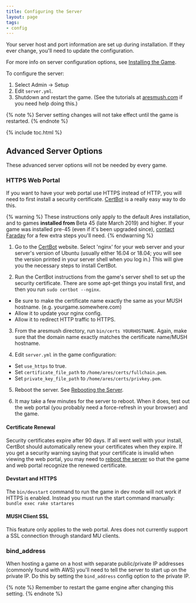 ```yaml
---
title: Configuring the Server
layout: page
tags:
- config
---
```


Your server host and port information are set up during installation.  If they ever change, you'll need to update the configuration.

For more info on server configuration options, see [Installing the Game](/tutorials/install/install-game.html).

To configure the server:

1. Select Admin -> Setup
2. Edit `server.yml`.
4. Shutdown and restart the game. (See the tutorials at [aresmush.com](http://www.aresmush.com) if you need help doing this.)

{% note %} 
Server setting changes will not take effect until the game is restarted.
{% endnote %}

{% include toc.html %}

## Advanced Server Options

These advanced server options will not be needed by every game.

### HTTPS Web Portal

If you want to have your web portal use HTTPS instead of HTTP, you will need to first install a security certificate.  [CertBot](https://certbot.eff.org/) is a really easy way to do this.  

{% warning %} 
These instructions only apply to the default Ares installation, and to games **installed from** Beta 45 (late March 2019) and higher.  If your game was installed pre-45 (even if it's been upgraded since), [contact Faraday](/feedback.html) for a few extra steps you'll need.
{% endwarning %}

1. Go to the [CertBot](https://certbot.eff.org/) website.  Select 'nginx' for your web server and your server's version of Ubuntu (usually either 16.04 or 18.04; you will see the version printed in your server shell when you log in.)  This will give you the necessary steps to install CertBot.

2. Run the CertBot instructions from the game's server shell to set up the security certificate.  There are some apt-get things you install first, and then you run `sudo certbot --nginx`.
  - Be sure to make the certificate name exactly the same as your MUSH hostname.  (e.g. yourgame.somewhere.com)
  - Allow it to update your nginx config.
  - Allow it to redirect HTTP traffic to HTTPS.

3. From the aresmush directory, run `bin/certs YOURHOSTNAME`.  Again, make sure that the domain name exactly matches the certificate name/MUSH hostname.

4. Edit `server.yml` in the game configuration:
  - Set `use_https` to true.
  - Set `certificate_file_path` to `/home/ares/certs/fullchain.pem`.
  - Set `private_key_file_path` to `/home/ares/certs/privkey.pem`.

5. Reboot the server.  See [Rebooting the Server](/tutorials/manage/reboot.html).

6. It may take a few minutes for the server to reboot.  When it does, test out the web portal (you probably need a force-refresh in your browser) and the game.

#### Certificate Renewal

Security certificates expire after 90 days.  If all went well with your install, CertBot should automatically renew your certificates when they expire.  If you get a security warning saying that your certificate is invalid when viewing the web portal, you may need to [reboot the server](/tutorials/manage/reboot.html) so that the game and web portal recognize the renewed certificate.

#### Devstart and HTTPS

The `bin/devstart` command to run the game in dev mode will not work if HTTPS is enabled.  Instead you must run the start command manually: `bundle exec rake startares`

#### MUSH Client SSL

This feature only applies to the web portal.  Ares does not currently support a SSL connection through standard MU clients.


### bind_address

When hosting a game on a host with separate public/private IP addresses (commonly found with AWS) you'll need to tell the server to start up on the private IP.  Do this by setting the `bind_address` config option to the private IP.

{% note %} 
Remember to restart the game engine after changing this setting.
{% endnote %}

